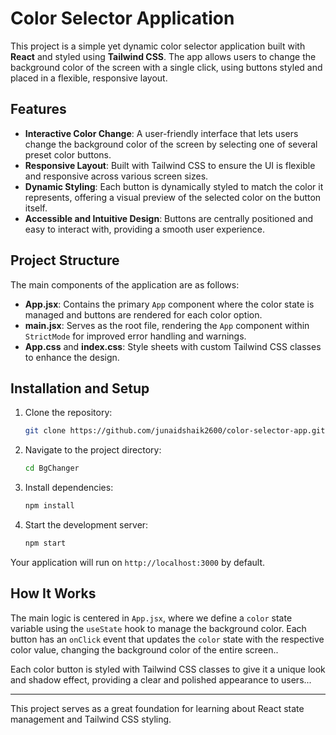 # Color Selector Application

This project is a simple yet dynamic color selector application built with **React** and styled using **Tailwind CSS**. The app allows users to change the background color of the screen with a single click, using buttons styled and placed in a flexible, responsive layout.

## Features

- **Interactive Color Change**: A user-friendly interface that lets users change the background color of the screen by selecting one of several preset color buttons.
- **Responsive Layout**: Built with Tailwind CSS to ensure the UI is flexible and responsive across various screen sizes.
- **Dynamic Styling**: Each button is dynamically styled to match the color it represents, offering a visual preview of the selected color on the button itself.
- **Accessible and Intuitive Design**: Buttons are centrally positioned and easy to interact with, providing a smooth user experience.

## Project Structure

The main components of the application are as follows:

- **App.jsx**: Contains the primary `App` component where the color state is managed and buttons are rendered for each color option.
- **main.jsx**: Serves as the root file, rendering the `App` component within `StrictMode` for improved error handling and warnings.
- **App.css** and **index.css**: Style sheets with custom Tailwind CSS classes to enhance the design.

## Installation and Setup

1. Clone the repository:
   ```bash
   git clone https://github.com/junaidshaik2600/color-selector-app.git
   ```

2. Navigate to the project directory:
   ```bash
   cd BgChanger
   ```

3. Install dependencies:
   ```bash
   npm install
   ```

4. Start the development server:
   ```bash
   npm start
   ```

Your application will run on `http://localhost:3000` by default.

## How It Works

The main logic is centered in `App.jsx`, where we define a `color` state variable using the `useState` hook to manage the background color. Each button has an `onClick` event that updates the `color` state with the respective color value, changing the background color of the entire screen..

Each color button is styled with Tailwind CSS classes to give it a unique look and shadow effect, providing a clear and polished appearance to users...

---

This project serves as a great foundation for learning about React state management and Tailwind CSS styling.
